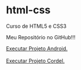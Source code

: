 # html-css
 Curso de HTML5 e CSS3

<p>Meu Repositório no GitHub!!! </p>

<a href="https://carlosricoo.github.io/Projeto-Android/" target="_blank">Executar Projeto Android.</a>
<br>
<br>
<a href="https://carlosricoo.github.io/projeto-cordel/" target="_blank" >Executar Projeto Cordel.</a>
